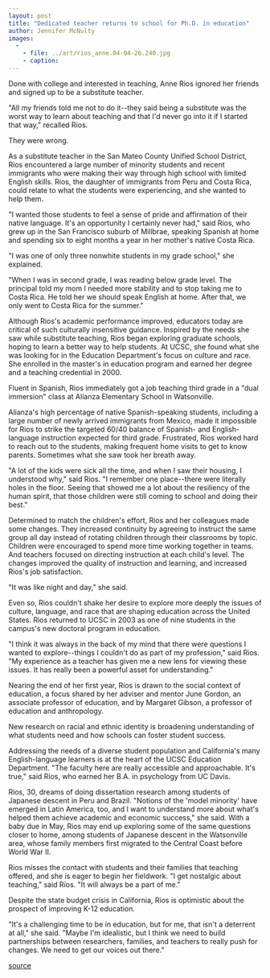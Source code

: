 ```yaml
---
layout: post
title: "Dedicated teacher returns to school for Ph.D. in education"
author: Jennifer McNulty
images:
  -
    - file: ../art/rios_anne.04-04-26.240.jpg
    - caption: 
---
```


Done with college and interested in teaching, Anne Rios ignored her friends and signed up to be a substitute teacher.  

"All my friends told me not to do it--they said being a substitute was the worst way to learn about teaching and that I'd never go into it if I started that way," recalled Rios.  

They were wrong.  

As a substitute teacher in the San Mateo County Unified School District, Rios encountered a large number of minority students and recent immigrants who were making their way through high school with limited English skills. Rios, the daughter of immigrants from Peru and Costa Rica, could relate to what the students were experiencing, and she wanted to help them.  

"I wanted those students to feel a sense of pride and affirmation of their native language. It's an opportunity I certainly never had," said Rios, who grew up in the San Francisco suburb of Millbrae, speaking Spanish at home and spending six to eight months a year in her mother's native Costa Rica.   

"I was one of only three nonwhite students in my grade school," she explained.

"When I was in second grade, I was reading below grade level. The principal told my mom I needed more stability and to stop taking me to Costa Rica. He told her we should speak English at home. After that, we only went to Costa Rica for the summer."  

Although Rios's academic performance improved, educators today are critical of such culturally insensitive guidance. Inspired by the needs she saw while substitute teaching, Rios began exploring graduate schools, hoping to learn a better way to help students. At UCSC, she found what she was looking for in the Education Department's focus on culture and race. She enrolled in the master's in education program and earned her degree and a teaching credential in 2000.

Fluent in Spanish, Rios immediately got a job teaching third grade in a "dual immersion" class at Alianza Elementary School in Watsonville.  

Alianza's high percentage of native Spanish-speaking students, including a large number of newly arrived immigrants from Mexico, made it impossible for Rios to strike the targeted 60/40 balance of Spanish- and English-language instruction expected for third grade. Frustrated, Rios worked hard to reach out to the students, making frequent home visits to get to know parents. Sometimes what she saw took her breath away.   

"A lot of the kids were sick all the time, and when I saw their housing, I understood why," said Rios. "I remember one place--there were literally holes in the floor. Seeing that showed me a lot about the resiliency of the human spirit, that those children were still coming to school and doing their best."   

Determined to match the children's effort, Rios and her colleagues made some changes. They increased continuity by agreeing to instruct the same group all day instead of rotating children through their classrooms by topic. Children were encouraged to spend more time working together in teams. And teachers focused on directing instruction at each child's level. The changes improved the quality of instruction and learning, and increased Rios's job satisfaction.  

"It was like night and day," she said.  

Even so, Rios couldn't shake her desire to explore more deeply the issues of culture, language, and race that are shaping education across the United States. Rios returned to UCSC in 2003 as one of nine students in the campus's new doctoral program in education.   

"I think it was always in the back of my mind that there were questions I wanted to explore--things I couldn't do as part of my profession," said Rios. "My experience as a teacher has given me a new lens for viewing these issues. It has really been a powerful asset for understanding."  

Nearing the end of her first year, Rios is drawn to the social context of education, a focus shared by her adviser and mentor June Gordon, an associate professor of education, and by Margaret Gibson, a professor of education and anthropology.

New research on racial and ethnic identity is broadening understanding of what students need and how schools can foster student success.   

Addressing the needs of a diverse student population and California's many English-language learners is at the heart of the UCSC Education Department. "The faculty here are really accessible and approachable. It's true," said Rios, who earned her B.A. in psychology from UC Davis.   

Rios, 30, dreams of doing dissertation research among students of Japanese descent in Peru and Brazil. "Notions of the 'model minority' have emerged in Latin America, too, and I want to understand more about what's helped them achieve academic and economic success," she said. With a baby due in May, Rios may end up exploring some of the same questions closer to home, among students of Japanese descent in the Watsonville area, whose family members first migrated to the Central Coast before World War II.  

Rios misses the contact with students and their families that teaching offered, and she is eager to begin her fieldwork. "I get nostalgic about teaching," said Rios. "It will always be a part of me."  

Despite the state budget crisis in California, Rios is optimistic about the prospect of improving K-12 education.   

"It's a challenging time to be in education, but for me, that isn't a deterrent at all," she said. "Maybe I'm idealistic, but I think we need to build partnerships between researchers, families, and teachers to really push for changes. We need to get our voices out there."  

[source](http://www1.ucsc.edu/currents/03-04/04-26/rios.html "Permalink to rios")
